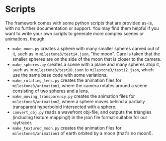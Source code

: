 # Scripts

The framework comes with some python scripts that are provided as-is, with no further documentation or support. You may find them helpful if you want to write your own scripts to generate more complex scenes or animations, though.

- `make_moon.py` creates a sphere with many smaller spheres carved out of it, such as in `milestone3/test14.json`, "the moon". Care is taken that the smaller spheres are on the side of the moon that is closer to the camera.
- `make_spheres.py` creates a scene with a plane and many spheres atop it, such as in `milestone3/test10.json` to `milestone3/test12.json`, which use the same base code with some variations.
- `make_rotating_lens.py` creates the animation files for `milestone3/animation1`, where the camera rotates around a scene consisting of two spheres and a lens.
- `make_moving_transparency.py` creates the animation files for `milestone3/animation2`, where a sphere moves behind a partially transparent hyperboloid intersected with a sphere.
- `convert_obj.py` reads a wavefront obj-file, and outputs the triangles (including texture mapping!) in the json file format suitable for our raytracer.
- `make_textured_moon.py` creates the animation files for `milestone4/animation1` of earth orbited by a moon (that's no moon!).
